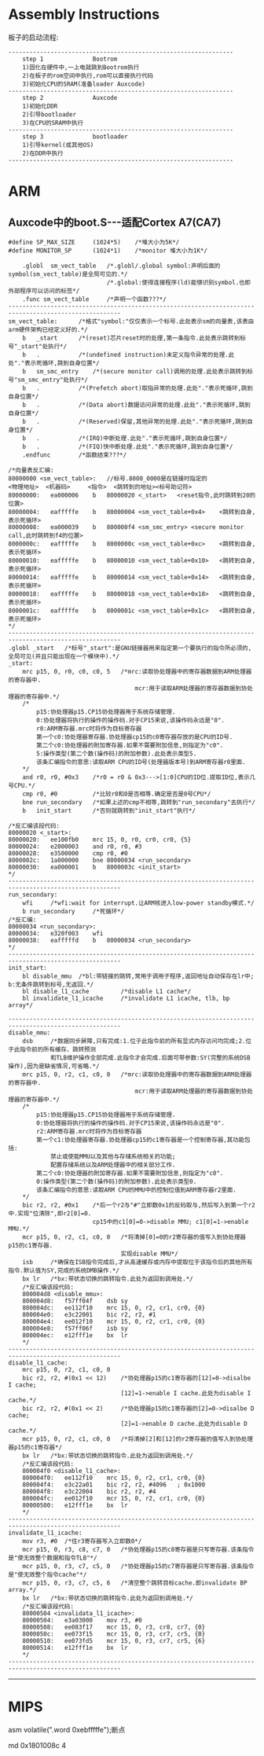 # Assembly Instructions

板子的启动流程:

	----------------------------------------------------------------
		step 1				Bootrom		
		1)固化在硬件中,一上电就跳到Bootrom执行
		2)在板子的rom空间中执行,rom可以直接执行代码
		3)初始化CPU的SRAM(准备loader Auxcode)
	----------------------------------------------------------------
		step 2				Auxcode
		1)初始化DDR
		2)引导bootloader
		3)在CPU的SRAM中执行
	----------------------------------------------------------------
		step 3				bootloader
		1)引导kernel(或其他OS)
		2)在DDR中执行
	----------------------------------------------------------------
# ARM

## Auxcode中的boot.S---适配Cortex A7(CA7)

	#define SP_MAX_SIZE		(1024*5)	/*堆大小为5K*/
	#define MONITOR_SP		(1024*1)	/*monitor 堆大小为1K*/

		.globl	sm_vect_table	/*.globl/.global symbol:声明后面的symbol(sm_vect_table)是全局可见的.*/
								/*.global:使得连接程序(ld)能够识别symbol.也即外部程序可以访问的标签*/
		.func sm_vect_table		/*声明一个函数???*/
	------------------------------------------------------------------------------------------------------
	sm_vect_table:		/*格式"symbol:"仅仅表示一个标号.此处表示sm的向量表,该表由arm硬件架构已经定义好的.*/
		b	_start		/*(reset)芯片reset时的处理,第一条指令.此处表示跳转到标号"_start"处执行*/
		b	.			/*(undefined instruction)未定义指令异常的处理.此处"."表示死循环,跳到自身位置*/
		b	sm_smc_entry	/*(secure monitor call)调用的处理.此处表示跳转到标号"sm_smc_entry"处执行*/
		b	.			/*(Prefetch abort)取指异常的处理.此处"."表示死循环,跳到自身位置*/
		b	.			/*(Data abort)数据访问异常的处理.此处"."表示死循环,跳到自身位置*/
		b	.			/*(Reserved)保留,其他异常的处理.此处"."表示死循环,跳到自身位置*/
		b	.			/*(IRQ)中断处理.此处"."表示死循环,跳到自身位置*/
		b	.			/*(FIQ)快中断处理.此处"."表示死循环,跳到自身位置*/
		.endfunc		/*函数结束???*/

	/*向量表反汇编:
	80000000 <sm_vect_table>:	//标号.8000_0000是在链接时指定的
	<物理地址>	<机器码>	  <指令>	<跳转到的地址><标号助记符>
	80000000:	ea000006 	b	80000020 <_start>	<reset指令,此时跳转到20的位置>
	80000004:	eafffffe 	b	80000004 <sm_vect_table+0x4>	<跳转到自身,表示死循环>
	80000008:	ea000039 	b	800000f4 <sm_smc_entry>	<secure monitor call,此时跳转到f4的位置>
	8000000c:	eafffffe 	b	8000000c <sm_vect_table+0xc>	<跳转到自身,表示死循环>
	80000010:	eafffffe 	b	80000010 <sm_vect_table+0x10>	<跳转到自身,表示死循环>
	80000014:	eafffffe 	b	80000014 <sm_vect_table+0x14>	<跳转到自身,表示死循环>
	80000018:	eafffffe 	b	80000018 <sm_vect_table+0x18>	<跳转到自身,表示死循环>
	8000001c:	eafffffe 	b	8000001c <sm_vect_table+0x1c>	<跳转到自身,表示死循环>
	*/
	------------------------------------------------------------------------------------------------------
	.globl _start	/*标号"_start":是GNU链接器用来指定第一个要执行的指令所必须的,全局可见(并且只能出现在一个模块中).*/
	_start:
		mrc p15, 0, r0, c0, c0, 5	/*mrc:读取协处理器中的寄存器数据到ARM处理器的寄存器中.
										mcr:用于读取ARM处理器的寄存器数据到协处理器的寄存器中.*/
		/*
			p15:协处理器p15.CP15协处理器用于系统存储管理.
			0:协处理器将执行的操作的操作码.对于CP15来说,该操作码永远是"0".
			r0:ARM寄存器.mrc时将作为目标寄存器
			第一个c0:协处理器寄存器.协处理器cp15的c0寄存器存放的是CPU的ID号.
			第二个c0:协处理器的附加寄存器.如果不需要附加信息,则指定为"c0".
			5:操作类型(第二个数(操作码)的附加参数).此处表示类型5.
			该条汇编指令的意思:读取ARM CPU的ID号(处理器版本号)到ARM寄存器r0里面.
		*/
		and r0, r0, #0x3	/*r0 = r0 & 0x3--->[1:0]CPU的ID位.提取ID位,表示几号CPU.*/
		cmp r0, #0			/*比较r0和0是否相等.确定是否是0号CPU*/
		bne run_secondary	/*如果上述的cmp不相等,跳转到"run_secondary"去执行*/
		b   init_start		/*否则就跳转到"init_start"执行*/

	/*反汇编该段代码:
	80000020 <_start>:
	80000020:	ee100fb0 	mrc	15, 0, r0, cr0, cr0, {5}
	80000024:	e2000003 	and	r0, r0, #3
	80000028:	e3500000 	cmp	r0, #0
	8000002c:	1a000000 	bne	80000034 <run_secondary>
	80000030:	ea000001 	b	8000003c <init_start>
	*/
	------------------------------------------------------------------------------------------------------
	run_secondary:
		wfi		/*wfi:wait for interrupt.让ARM核进入low-power standby模式.*/
		b run_secondary		/*死循环*/
	/*反汇编:
	80000034 <run_secondary>:
	80000034:	e320f003 	wfi
	80000038:	eafffffd 	b	80000034 <run_secondary>
	*/
	------------------------------------------------------------------------------------------------------
	init_start:
		bl disable_mmu	/*bl:带链接的跳转,常用于调用子程序,返回地址自动保存在lr中; b:无条件跳转到标号,无返回.*/
		bl disable_l1_cache			/*disable L1 cache*/
		bl invalidate_l1_icache		/*invalidate L1 icache, tlb, bp array*/

	------------------------------------------------------------------------------------------------------
	disable_mmu:
		dsb		/*数据同步屏障,只有完成:1.位于此指令前的所有显式内存访问均完成;2.位于此指令前的所有缓存、跳转预测
				和TLB维护操作全部完成.此指令才会完成.后面可带参数:SY(完整的系统DSB操作),因为是缺省情况,可省略.*/
		mrc p15, 0, r2, c1, c0, 0	/*mrc:读取协处理器中的寄存器数据到ARM处理器的寄存器中.
										mcr:用于读取ARM处理器的寄存器数据到协处理器的寄存器中.*/
		/*
			p15:协处理器p15.CP15协处理器用于系统存储管理.
			0:协处理器将执行的操作的操作码.对于CP15来说,该操作码永远是"0".
			r2:ARM寄存器.mrc时将作为目标寄存器
			第一个c1:协处理器寄存器.协处理器cp15的c1寄存器是一个控制寄存器,其功能包括:
				禁止或使能MMU以及其他与存储系统相关的功能;
				配置存储系统以及ARM处理器中的相关部分工作.
			第二个c0:协处理器的附加寄存器.如果不需要附加信息,则指定为"c0".
			0:操作类型(第二个数(操作码)的附加参数).此处表示类型0.
			该条汇编指令的意思:读取ARM CPU的MMU中的控制位值到ARM寄存器r2里面.
		*/
		bic r2, r2, #0x1	/*后一个r2与"#"立即数0x1的反码取与,然后写入到第一个r2中.实现"位清除",即r2[0]=0.
							cp15中的c1[0]=0->disable MMU; c1[0]=1->enable MMU.*/
		mcr p15, 0, r2, c1, c0, 0	/*将清掉[0]=0的r2寄存器的值写入到协处理器p15的c1寄存器.
									实现disable MMU*/
		isb		/*确保在ISB指令完成后,才从高速缓存或内存中提取位于该指令后的其他所有指令.默认值为SY,完成的系统DMB操作.*/
		bx lr	/*bx:带状态切换的跳转指令.此处为返回到调用处.*/
		/*反汇编该段代码:
		800004d8 <disable_mmu>:
		800004d8:	f57ff04f 	dsb	sy
		800004dc:	ee112f10 	mrc	15, 0, r2, cr1, cr0, {0}
		800004e0:	e3c22001 	bic	r2, r2, #1
		800004e4:	ee012f10 	mcr	15, 0, r2, cr1, cr0, {0}
		800004e8:	f57ff06f 	isb	sy
		800004ec:	e12fff1e 	bx	lr
		*/
	------------------------------------------------------------------------------------------------------
	disable_l1_cache:
		mrc p15, 0, r2, c1, c0, 0
		bic r2, r2, #(0x1 << 12)	/*协处理器p15的c1寄存器的[12]=0->disalbe I cache; 
									[12]=1->enable I cache.此处为disable I cache.*/
		bic r2, r2, #(0x1 << 2)		/*协处理器p15的c1寄存器的[2]=0->disalbe D cache; 
									[2]=1->enable D cache.此处为disable D cache.*/
		mcr p15, 0, r2, c1, c0, 0	/*将清掉[2]和[12]的r2寄存器的值写入到协处理器p15的c1寄存器*/
		bx lr	/*bx:带状态切换的跳转指令.此处为返回到调用处.*/
		/*反汇编该段代码:
		800004f0 <disable_l1_cache>:
		800004f0:	ee112f10 	mrc	15, 0, r2, cr1, cr0, {0}
		800004f4:	e3c22a01 	bic	r2, r2, #4096	; 0x1000
		800004f8:	e3c22004 	bic	r2, r2, #4
		800004fc:	ee012f10 	mcr	15, 0, r2, cr1, cr0, {0}
		80000500:	e12fff1e 	bx	lr
		*/
	------------------------------------------------------------------------------------------------------
	invalidate_l1_icache:
		mov r3, #0	/*往r3寄存器写入立即数0*/
		mcr p15, 0, r3, c8, c7, 0	/*协处理器p15的c8寄存器是只写寄存器.该条指令是"使无效整个数据和指令TLB"*/
		mcr p15, 0, r3, c7, c5, 0	/*协处理器p15的c7寄存器是只写寄存器.该条指令是"使无效整个指令cache"*/
		mcr p15, 0, r3, c7, c5, 6	/*清空整个跳转目标cache.即invalidate BP array.*/
		bx lr	/*bx:带状态切换的跳转指令.此处为返回到调用处.*/
		/*反汇编该段代码:
		80000504 <invalidata_l1_icache>:
		80000504:	e3a03000 	mov	r3, #0
		80000508:	ee083f17 	mcr	15, 0, r3, cr8, cr7, {0}
		8000050c:	ee073f15 	mcr	15, 0, r3, cr7, cr5, {0}
		80000510:	ee073fd5 	mcr	15, 0, r3, cr7, cr5, {6}
		80000514:	e12fff1e 	bx	lr
		*/
	------------------------------------------------------------------------------------------------------
***
# MIPS


asm volatile(".word 0xebfffffe");断点

md 0x1801008c 4